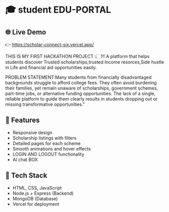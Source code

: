 # 🎓 student EDU-PORTAL
## 🌐 Live Demo
👉 https://scholar-connect-six.vercel.app/

THIS IS MY FIRST HACKATHON PROJECT 👆🏻!!!
A platform that helps students discover  Trusted scholarships,trusted Income resorces,Side hustle in Life and financial aid opportunities easily.

PROBLEM STATEMENT:Many students from financially disadvantaged backgrounds struggle to afford college fees. They often avoid burdening their families, yet remain unaware of scholarships, government schemes, part-time jobs, or alternative funding opportunities. The lack of a single, reliable platform to guide them clearly results in students dropping out or missing transformative opportunities."

## 📌 Features
- Responsive design
- Scholarship listings with filters
- Detailed pages for each scheme
- Smooth animations and hover effects
- LOGIN AND LOGOUT functionality
- AI chat BOX

## 🚀 Tech Stack
- HTML, CSS, JavaScript
- Node.js + Express (Backend)
- MongoDB (Database)
-  Vercel for deployment

